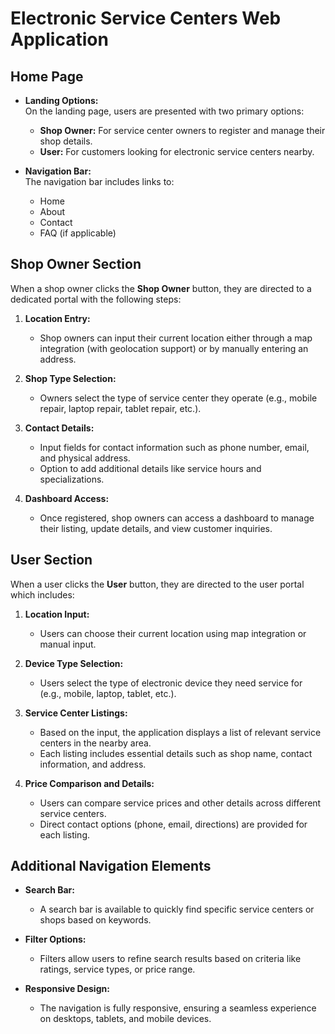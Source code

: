 #  Electronic Service Centers Web Application

## Home Page
- **Landing Options:**  
  On the landing page, users are presented with two primary options:
  - **Shop Owner:** For service center owners to register and manage their shop details.
  - **User:** For customers looking for electronic service centers nearby.

- **Navigation Bar:**  
  The navigation bar includes links to:
  - Home
  - About
  - Contact
  - FAQ (if applicable)

## Shop Owner Section
When a shop owner clicks the **Shop Owner** button, they are directed to a dedicated portal with the following steps:

1. **Location Entry:**  
   - Shop owners can input their current location either through a map integration (with geolocation support) or by manually entering an address.

2. **Shop Type Selection:**  
   - Owners select the type of service center they operate (e.g., mobile repair, laptop repair, tablet repair, etc.).

3. **Contact Details:**  
   - Input fields for contact information such as phone number, email, and physical address.
   - Option to add additional details like service hours and specializations.

4. **Dashboard Access:**  
   - Once registered, shop owners can access a dashboard to manage their listing, update details, and view customer inquiries.

## User Section
When a user clicks the **User** button, they are directed to the user portal which includes:

1. **Location Input:**  
   - Users can choose their current location using map integration or manual input.

2. **Device Type Selection:**  
   - Users select the type of electronic device they need service for (e.g., mobile, laptop, tablet, etc.).

3. **Service Center Listings:**  
   - Based on the input, the application displays a list of relevant service centers in the nearby area.
   - Each listing includes essential details such as shop name, contact information, and address.

4. **Price Comparison and Details:**  
   - Users can compare service prices and other details across different service centers.
   - Direct contact options (phone, email, directions) are provided for each listing.

## Additional Navigation Elements
- **Search Bar:**  
  - A search bar is available to quickly find specific service centers or shops based on keywords.

- **Filter Options:**  
  - Filters allow users to refine search results based on criteria like ratings, service types, or price range.

- **Responsive Design:**  
  - The navigation is fully responsive, ensuring a seamless experience on desktops, tablets, and mobile devices.
